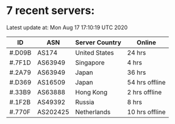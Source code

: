 # 7 recent servers:

Latest update at: Mon Aug 17 17:10:19 UTC 2020

| ID | ASN | Server Country | Online |
| -- | --- | -------------- | ------ |
| #.D09B | AS174 | United States | 24 hrs |
| #.7F1D | AS63949 | Singapore | 4 hrs |
| #.2A79 | AS63949 | Japan | 36 hrs |
| #.D369 | AS16509 | Japan | 54 hrs offline |
| #.33B9 | AS63888 | Hong Kong | 2 hrs offline |
| #.1F2B | AS49392 | Russia | 8 hrs |
| #.770F | AS202425 | Netherlands | 10 hrs offline |

